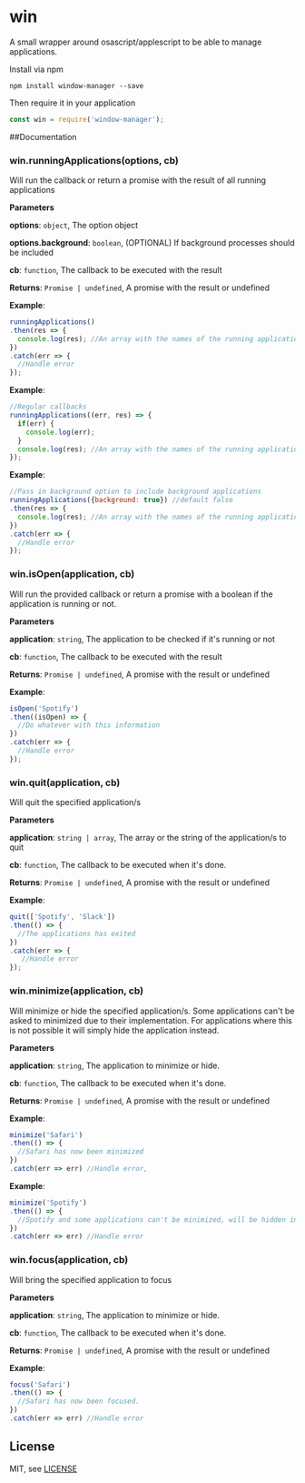 # win

A small wrapper around osascript/applescript to be able to manage applications.

Install via npm 

```
npm install window-manager --save
```

Then require it in your application

```js
const win = require('window-manager');
```



##Documentation

### win.runningApplications(options, cb) 

Will run the callback or return a promise with the result of all running applications

**Parameters**

**options**: `object`, The option object

**options.background**: `boolean`, (OPTIONAL) If background processes should be included

**cb**: `function`, The callback to be executed with the result

**Returns**: `Promise | undefined`, A promise with the result or undefined

**Example**:
```js
runningApplications()
.then(res => {
  console.log(res); //An array with the names of the running applications
})
.catch(err => {
  //Handle error
});
```
**Example**:
```js
//Regular callbacks
runningApplications((err, res) => {
  if(err) {
    console.log(err);
  }
  console.log(res); //An array with the names of the running applications
});
```
**Example**:
```js
//Pass in background option to include background applications
runningApplications({background: true}) //default false
.then(res => {
  console.log(res); //An array with the names of the running applications, including applications running in the background
})
.catch(err => {
  //Handle error
});
```

### win.isOpen(application, cb) 

Will run the provided callback or return a promise with a boolean if the application is running or not.

**Parameters**

**application**: `string`, The application to be checked if it's running or not

**cb**: `function`, The callback to be executed with the result

**Returns**: `Promise | undefined`, A promise with the result or undefined

**Example**:
```js
isOpen('Spotify')
.then((isOpen) => {
  //Do whatever with this information 
})
.catch(err => {
  //Handle error
});
```


### win.quit(application, cb) 

Will quit the specified application/s

**Parameters**

**application**: `string | array`, The array or the string of the application/s to quit

**cb**: `function`, The callback to be executed when it's done.

**Returns**: `Promise | undefined`, A promise with the result or undefined

**Example**:
```js
quit(['Spotify', 'Slack'])
.then(() => {
  //The applications has exited 
})
.catch(err => {
   //Handle error
});
```


### win.minimize(application, cb) 

Will minimize or hide the specified application/s.
Some applications can't be asked to minimized due to their implementation. 
For applications where this is not possible it will simply hide the application instead.

**Parameters**

**application**: `string`, The application to minimize or hide.

**cb**: `function`, The callback to be executed when it's done.

**Returns**: `Promise | undefined`, A promise with the result or undefined

**Example**:
```js
minimize('Safari')
.then(() => {
  //Safari has now been minimized
})
.catch(err => err) //Handle error,
```
**Example**:
```js
minimize('Spotify')
.then(() => {
  //Spotify and some applications can't be minimized, will be hidden instead (PR's welcome to fix this)
})
.catch(err => err) //Handle error
```

### win.focus(application, cb) 

Will bring the specified application to focus

**Parameters**

**application**: `string`, The application to minimize or hide.

**cb**: `function`, The callback to be executed when it's done.

**Returns**: `Promise | undefined`, A promise with the result or undefined

**Example**:
```js
focus('Safari')
.then(() => {
  //Safari has now been focused. 
})
.catch(err => err) //Handle error
```

## License
MIT, see [LICENSE](LICENSE)